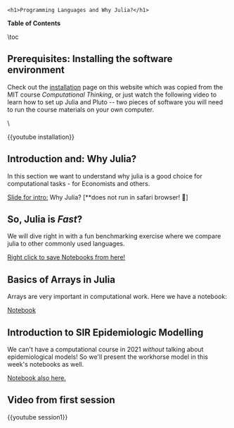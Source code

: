 
~~~
<h1>Programming Languages and Why Julia?</h1>
~~~


**Table of Contents**

\toc

## Prerequisites: Installing the software environment

Check out the [installation](/installation/) page on this website which was copied from the MIT course *Computational Thinking*, or just watch the following video to learn how to set up Julia and Pluto -- two pieces of software you will need to run the course materials on your own computer.

\\

{{youtube installation}}

## Introduction and: Why Julia?

In this section we want to understand why julia is a good choice for computational tasks - for Economists and others.

[Slide for intro:](https://raw.githack.com/floswald/NumericalMethods/master/slides/why-julia/dist/why-julia.html) Why Julia? [**does not run in safari browser! 🙁]

## So, Julia is *Fast*?

We will dive right in with a fun benchmarking exercise where we compare julia to other commonly used languages.

[Right click to save Notebooks from here!](https://github.com/floswald/NumericalMethods/tree/master/lecture_notebooks/week1/)

## Basics of Arrays in Julia

Arrays are very important in computational work. Here we have a notebook:

[Notebook](https://github.com/floswald/NumericalMethods/tree/master/lecture_notebooks/week1/)


## Introduction to SIR Epidemiologic Modelling

We can't have a computational course in 2021 *without* talking about epidemiological models! So we'll present the workhorse model in this week's notebooks as well.

[Notebook also here.](https://github.com/floswald/NumericalMethods/tree/master/lecture_notebooks/week1/)


## Video from first session

{{youtube session1}}